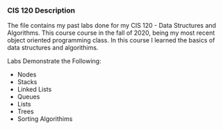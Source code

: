 ### CIS 120 Description
The file contains my past labs done for my CIS 120 - Data Structures and Algorithms. This course course in the fall of 2020, being my most recent object oriented programming class. In this course I learned the basics of data structures and algorithims.
<br>

Labs Demonstrate the Following:

* Nodes
* Stacks
* Linked Lists
* Queues
* Lists
* Trees
* Sorting Algorithims


